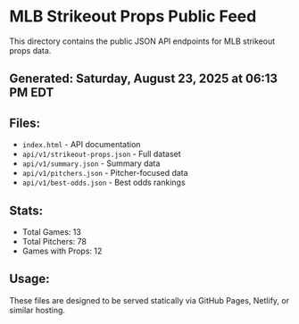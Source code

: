# MLB Strikeout Props Public Feed

This directory contains the public JSON API endpoints for MLB strikeout props data.

## Generated: Saturday, August 23, 2025 at 06:13 PM EDT

## Files:
- `index.html` - API documentation
- `api/v1/strikeout-props.json` - Full dataset
- `api/v1/summary.json` - Summary data
- `api/v1/pitchers.json` - Pitcher-focused data  
- `api/v1/best-odds.json` - Best odds rankings

## Stats:
- Total Games: 13
- Total Pitchers: 78
- Games with Props: 12

## Usage:
These files are designed to be served statically via GitHub Pages, Netlify, or similar hosting.
